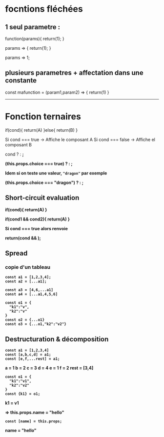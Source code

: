 # focntions fléchées

## 1 seul parametre :

 function(params){
  return(1);
 }

 params => {
  return(1);
 }

 params => 1;

## plusieurs parametres + affectation dans une constante

 const mafunction = (param1,param2) => {
   return(1)
 }

---

# Fonction ternaires

if(cond){
  return(A)
}else{
  return(B)
}

Si cond === true -> Affiche le composant A
Si cond === false -> Affiche el composant B

cond ? <A/> : <B/>;

(this.props.choice === true) ? <A/> : <B/>;

Idem si on teste une valeur, `"dragon"` par exemple

(this.props.choice === "dragon") ? <A/> : <B/>;

## Short-circuit evaluation

if(cond){
  return(A)
}

if(cond1 && cond2){
  return(A)
}

Si cond === true alors renvoie <A/>

return(cond && <A/>);

## Spread

### copie d'un tableau

```
const a1 = [1,2,3,4];
const a2 = [...a1];
```

```
const a3 = [4,6,...a1]
const a4 = [...a1,4,5,6]
```

```
const o1 = {
  "k1":"v",
  "k2":"v"
}
const o2 = {...o1}
const o3 = {...o1,"k2":"v2"}
```

## Destructuration & décomposition

```
const a1 = [1,2,3,4]
const [a,b,c,d] = a1;
const [e,f,...rest] = a1;

```
a = 1
b = 2
c = 3
d = 4
e = 1
f = 2
rest = [3,4]


```
const o1 = {
  "k1":"v1",
  "k2":"v2"
}
const {k1} = o1;
```

k1 = v1


<Comp name="hello"/>

=> this.props.name = "hello"

```
const [name] = this.props;

```
name = "hello"

